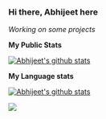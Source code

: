 ### Hi there, Abhijeet here
 *Working on some projects*
 
**My Public Stats**
 
 [![Abhijeet's github stats](https://github-readme-stats.vercel.app/api?username=bondeabhijeet)](https://github.com/bondeabhijeet/github-readme-stats)
 
 
**My Language stats**

[![Abhijeet's github stats](https://github-readme-stats.vercel.app/api/top-langs/?username=bondeabhijeet)](https://github.com/bondeabhijeet/github-readme-stats)

<img src = "https://github-readme-stats.vercel.app/api?username=bondeabhijeet&&show_icons=true&title_color=ffffff&icon_color=bb2acf&text_color=daf7dc&bg_color=151515">
 
<!--
**bondeabhijeet/bondeabhijeet** is a ✨ _special_ ✨ repository because its `README.md` (this file) appears on your GitHub profile.

Here are some ideas to get you started:

- 🔭 I’m currently working on ...
- 🌱 I’m currently learning ...
- 👯 I’m looking to collaborate on ...
- 🤔 I’m looking for help with ...
- 💬 Ask me about ...
- 📫 How to reach me: ...
- 😄 Pronouns: ...
- ⚡ Fun fact: ...
-->
